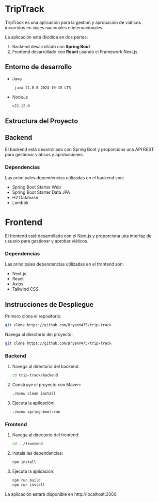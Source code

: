 # TripTrack

TripTrack es una aplicación para la gestión y aprobación de viáticos incurridos en viajes nacionales o internacionales.

La aplicación está dividida en dos partes: 
1. Backend desarrollado con **Spring Boot** 
2. Frontend desarrollado con **React** usando el Framework Next.js.

## Entorno de desarrollo
- Java
  ```bash
   java 21.0.5 2024-10-15 LTS
  ```
  
- NodeJs
   ```bash
   v22.12.0
   ```
   
## Estructura del Proyecto

## Backend

El backend está desarrollado con Spring Boot y proporciona una API REST para gestionar viáticos y aprobaciones.

### Dependencias

Las principales dependencias utilizadas en el backend son:

- Spring Boot Starter Web
- Spring Boot Starter Data JPA
- H2 Database
- Lombok

# Frontend
El frontend está desarrollado con el Next.js y proporciona una interfaz de usuario para gestionar y aprobar viáticos.

### Dependencias
Las principales dependencias utilizadas en el frontend son:

- Next.js
- React
- Axios
- Tailwind CSS

## Instrucciones de Despliegue

Primero clona el repositorio:
   ```bash
   git clone https://github.com/BryanV475/trip-track
   ```
Navega al directorio del proyecto:
   ```bash
   git clone https://github.com/BryanV475/trip-track
   ```

### Backend

1. Navega al directorio del backend:
   ```bash
   cd trip-track/backend
   ```
2. Construye el proyecto con Maven:
   ```bash
   ./mvnw clean install
   ```
3. Ejecuta la aplicación:
   ```bash
   ./mvnw spring-boot:run
   ```

### Frontend

1. Navega al directorio del frontend:
   ```bash
   cd ../frontend
   ```
2. Instala las dependencias:
   ```bash
   npm install
   ```
3. Ejecuta la aplicación:
   ```bash
   npm run build
   npm run install
   ```


La aplicación estará disponible en http://localhost:3000

